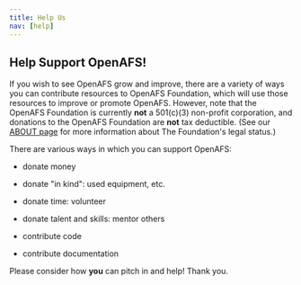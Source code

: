 ```yaml
---
title: Help Us
nav: [help]
---
```


## Help Support OpenAFS! ##

If you wish to see OpenAFS grow and improve, there are a variety of ways you
can contribute resources to OpenAFS Foundation, which will use those resources
to improve or promote OpenAFS. However, note that the OpenAFS Foundation is
currently **not** a 501(c)(3) non-profit corporation, and donations to the
OpenAFS Foundation are **not** tax deductible. (See our [ABOUT
page]({{site.github.url}}/about/) for more information about The Foundation's
legal status.)

There are various ways in which you can support OpenAFS:

  - donate money
  
  - donate "in kind": used equipment, etc.

  - donate time: volunteer
  
  - donate talent and skills: mentor others
  
  - contribute code
  
  - contribute documentation
  
Please consider how **you** can pitch in and help!  Thank you.
